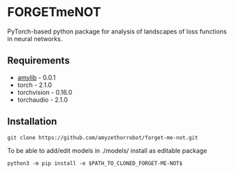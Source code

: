 # FORGETmeNOT

PyTorch-based python package for analysis of landscapes of loss functions in neural networks.

## Requirements

- [amylib](https://github.com/amyzethorrobot/amylib) - 0.0.1
- torch - 2.1.0
- torchvision - 0.16.0
- torchaudio - 2.1.0

## Installation

```shell
git clone https://github.com/amyzethorrobot/forget-me-not.git
```

To be able to add/edit models in ./models/ install as editable package
```shell
python3 -m pip install -e $PATH_TO_CLONED_FORGET-ME-NOT$
```
